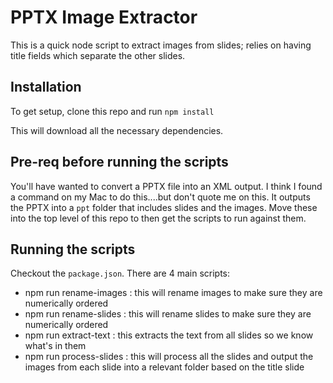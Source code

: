 # PPTX Image Extractor

This is a quick node script to extract images from slides; relies on having title fields which separate the other slides.

## Installation

To get setup, clone this repo and run `npm install`

This will download all the necessary dependencies.

## Pre-req before running the scripts

You'll have wanted to convert a PPTX file into an XML output. I think I found a command on my Mac to do this....but don't quote me on this.
It outputs the PPTX into a `ppt` folder that includes slides and the images. Move these into the top level of this repo to then get the scripts to run against them.

## Running the scripts

Checkout the `package.json`. There are 4 main scripts:

- npm run rename-images : this will rename images to make sure they are numerically ordered
- npm run rename-slides : this will rename slides to make sure they are numerically ordered
- npm run extract-text : this extracts the text from all slides so we know what's in them
- npm run process-slides : this will process all the slides and output the images from each slide into a relevant folder based on the title slide

